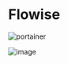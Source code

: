 # Flowise


![portainer](https://github.com/subzero11/Flowise/assets/16353348/81723300-d926-4939-8af1-cbbba9e13a64)


![image](https://github.com/subzero11/Flowise/assets/16353348/9011b067-6c70-491a-81e5-770fb5467b7d)
